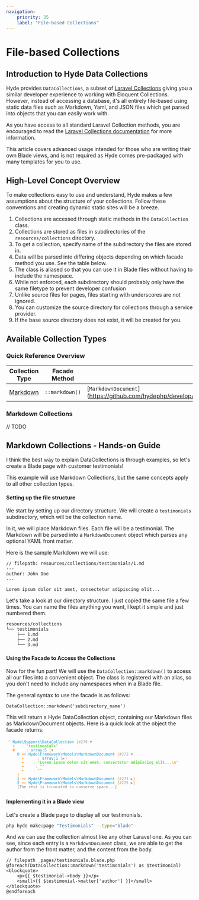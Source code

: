 ```yaml
---
navigation:
    priority: 35
    label: "File-based Collections"
---
```


# File-based Collections


## Introduction to Hyde Data Collections

Hyde provides `DataCollections`, a subset of [Laravel Collections](https://laravel.com/docs/9.x/collections) giving you
a similar developer experience to working with Eloquent Collections. However, instead of accessing a database,
it's all entirely file-based using static data files such as Markdown, Yaml, and JSON files which get
parsed into objects that you can easily work with.

As you have access to all standard Laravel Collection methods, you are encouraged to read the
[Laravel Collections documentation](https://laravel.com/docs/9.x/collections) for more information.

This article covers advanced usage intended for those who are writing their own Blade views, and is not required as Hyde comes pre-packaged with many templates for you to use.

## High-Level Concept Overview

To make collections easy to use and understand, Hyde makes a few assumptions about the structure of your collections.
Follow these conventions and creating dynamic static sites will be a breeze.

1. Collections are accessed through static methods in the `DataCollection` class.
2. Collections are stored as files in subdirectories of the `resources/collections` directory.
3. To get a collection, specify name of the subdirectory the files are stored in.
4. Data will be parsed into differing objects depending on which facade method you use. See the table below.
5. The class is aliased so that you can use it in Blade files without having to include the namespace.
6. While not enforced, each subdirectory should probably only have the same filetype to prevent developer confusion
7. Unlike source files for pages, files starting with underscores are not ignored.
8. You can customize the source directory for collections through a service provider.
9. If the base source directory does not exist, it will be created for you.

## Available Collection Types

### Quick Reference Overview

| Collection Type                   | Facade Method  | Returned Object Type                                                                                                            | File Extension |
|-----------------------------------|----------------|---------------------------------------------------------------------------------------------------------------------------------|----------------|
| [Markdown](#markdown-collections) | `::markdown()` | [`MarkdownDocument`](https://github.com/hydephp/develop/blob/master/packages/framework/src/Markdown/Models/MarkdownDocument.php | `.md`          |

### Markdown Collections

// TODO

## Markdown Collections - Hands-on Guide

I think the best way to explain DataCollections is through examples, so let's create a Blade page with customer testimonials!

This example will use Markdown Collections, but the same concepts apply to all other collection types.

#### Setting up the file structure

We start by setting up our directory structure. We will create a `testimonials` subdirectory, which will be the collection name.

In it, we will place Markdown files. Each file will be a testimonial. 
The Markdown will be parsed into a `MarkdownDocument` object which parses any optional YAML front matter. 

Here is the sample Markdown we will use:

```blade
// filepath: resources/collections/testimonials/1.md
---
author: John Doe
---

Lorem ipsum dolor sit amet, consectetur adipiscing elit...
```

Let's take a look at our directory structure. I just copied the same file a few times.
You can name the files anything you want, I kept it simple and just numbered them.

```tree
resources/collections
└── testimonials
    ├── 1.md
    ├── 2.md
    └── 3.md
```

#### Using the Facade to Access the Collections

Now for the fun part! We will use the `DataCollection::markdown()` to access all our files into a convenient object.
The class is registered with an alias, so you don't need to include any namespaces when in a Blade file.

The general syntax to use the facade is as follows:

```blade
DataCollection::markdown('subdirectory_name')
```

This will return a Hyde DataCollection object, containing our Markdown files as MarkdownDocument objects. Here is a quick look at the object the facade returns:

<pre class="sf-dump" id="sf-dump-703277111" data-indent-pad="  " tabindex="0" aria-label="Sample output" style="white-space: pre-wrap; padding: 5px;  color: rgb(255, 132, 0); font-variant-numeric: normal; font-variant-east-asian: normal; font-stretch: normal; font-size: 12px; line-height: normal; font-family: Menlo, Monaco, Consolas, monospace; overflow-wrap: break-word; position: relative; z-index: 99999; word-break: break-all; overflow: initial !important;"><code><span class="sf-dump-default" style="display: inline; font-variant-numeric: normal; font-variant-east-asian: normal; font-stretch: normal; line-height: normal; overflow-wrap: break-word; position: relative; z-index: 99999; word-break: break-all;">^</span><span class="sf-dump-default" style="display: inline; font-variant-numeric: normal; font-variant-east-asian: normal; font-stretch: normal; line-height: normal; overflow-wrap: break-word; position: relative; z-index: 99999; word-break: break-all;"> </span><span class="sf-dump-note" style="display: inline; color: rgb(18, 153, 218);">Hyde\Support\DataCollection</span> {<a class="sf-dump-ref sf-dump-toggle" title="[Ctrl+click] Expand all children" style="text-decoration: none;  border-style: initial; border-color: initial; outline: none; color: rgb(160, 160, 160);">#270 ▼</a><samp data-depth="1" class="sf-dump-expanded"> <br>&nbsp;&nbsp;+<span class="sf-dump-public" title="Public property" style="display: inline; color: rgb(255, 255, 255);">key</span>: "<span class="sf-dump-str" title="12 characters" style="display: inline; font-weight: bold; color: rgb(86, 219, 58);">testimonials</span>" <!-- <br>&nbsp;&nbsp;+<span class="sf-dump-public" title="Public property" style="display: inline; color: rgb(255, 255, 255);">parseTimeInMs</span>: <span class="sf-dump-num" style="display: inline; font-weight: bold; color: rgb(18, 153, 218);">5.02</span>  --><br>&nbsp;&nbsp;#<span class="sf-dump-protected" title="Protected property" style="display: inline; color: rgb(255, 255, 255);">items</span>: <span class="sf-dump-note" style="display: inline; color: rgb(18, 153, 218);">array:5</span> [<a class="sf-dump-ref sf-dump-toggle" title="[Ctrl+click] Expand all children" style="text-decoration: none;  border-style: initial; border-color: initial; outline: none; color: rgb(160, 160, 160);">▼</a><samp data-depth="2" class="sf-dump-expanded"> <br>&nbsp;&nbsp;&nbsp;&nbsp;<span class="sf-dump-index" style="display: inline; color: rgb(18, 153, 218);">0</span> =&gt; <span class="sf-dump-note" title="Hyde\Markdown\Models\MarkdownDocument <br>&nbsp;&nbsp;" style="display: inline; color: rgb(18, 153, 218); "><span class="sf-dump-ellipsis sf-dump-ellipsis-note" style="display: inline-block; text-overflow: ellipsis;  white-space: nowrap; overflow: hidden; vertical-align: top;">Hyde\Framework\Models</span><span class="sf-dump-ellipsis sf-dump-ellipsis-note" style="display: inline-block; text-overflow: ellipsis; max-width: none; white-space: nowrap; overflow: hidden; vertical-align: top;">\</span>MarkdownDocument</span> {<a class="sf-dump-ref sf-dump-toggle" title="[Ctrl+click] Expand all children" style="text-decoration: none;  border-style: initial; border-color: initial; outline: none; color: rgb(160, 160, 160);">#273 ▼</a><samp data-depth="3" class="sf-dump-expanded"> <br>&nbsp;&nbsp;&nbsp;&nbsp;&nbsp;&nbsp;+<span class="sf-dump-public" title="Public property" style="display: inline; color: rgb(255, 255, 255);">matter</span>: <span class="sf-dump-note" style="display: inline; color: rgb(18, 153, 218);">array:1</span> [<a class="sf-dump-ref sf-dump-toggle" title="[Ctrl+click] Expand all children" style="text-decoration: none;  border-style: initial; border-color: initial; outline: none; color: rgb(160, 160, 160);">▶</a>] <br>&nbsp;&nbsp;&nbsp;&nbsp;&nbsp;&nbsp;+<span class="sf-dump-public" title="Public property" style="display: inline; color: rgb(255, 255, 255);">body</span>: "<span class="sf-dump-str" title="59 characters" style="display: inline; font-weight: bold; color: rgb(86, 219, 58);">Lorem ipsum dolor sit amet, consectetur adipiscing elit...<span class="sf-dump-default sf-dump-ns" style="display: inline; color: rgb(255, 132, 0); font-variant-numeric: normal; font-variant-east-asian: normal; font-weight: normal; font-stretch: normal; line-height: normal; font-family: Menlo, Monaco, Consolas, monospace; overflow-wrap: break-word; position: relative; z-index: 99999; word-break: break-all; user-select: none;">\n</span></span>" <br>&nbsp;&nbsp;&nbsp;&nbsp;&nbsp;&nbsp;+<span class="sf-dump-public" title="Public property" style="display: inline; color: rgb(255, 255, 255);">title</span>: "" <br>&nbsp;&nbsp;&nbsp;&nbsp;&nbsp;&nbsp;+<span class="sf-dump-public" title="Public property" style="display: inline; color: rgb(255, 255, 255);">slug</span>: "" <br>&nbsp;&nbsp;&nbsp;&nbsp;</samp>} <br>&nbsp;&nbsp;&nbsp;&nbsp;<span class="sf-dump-index" style="display: inline; color: rgb(18, 153, 218);">1</span> =&gt; <span class="sf-dump-note" title="Hyde\Markdown\Models\MarkdownDocument <br>&nbsp;&nbsp;" style="display: inline; color: rgb(18, 153, 218); "><span class="sf-dump-ellipsis sf-dump-ellipsis-note" style="display: inline-block; text-overflow: ellipsis;  white-space: nowrap; overflow: hidden; vertical-align: top;">Hyde\Framework\Models</span><span class="sf-dump-ellipsis sf-dump-ellipsis-note" style="display: inline-block; text-overflow: ellipsis; max-width: none; white-space: nowrap; overflow: hidden; vertical-align: top;">\</span>MarkdownDocument</span> {<a class="sf-dump-ref sf-dump-toggle" title="[Ctrl+click] Expand all children" style="text-decoration: none;  border-style: initial; border-color: initial; outline: none; color: rgb(160, 160, 160);">#274 ▶</a>} <br>&nbsp;&nbsp;&nbsp;&nbsp;<span class="sf-dump-index" style="display: inline; color: rgb(18, 153, 218);">2</span> =&gt; <span class="sf-dump-note" title="Hyde\Markdown\Models\MarkdownDocument <br>&nbsp;&nbsp;" style="display: inline; color: rgb(18, 153, 218);"><span class="sf-dump-ellipsis sf-dump-ellipsis-note" style="display: inline-block; text-overflow: ellipsis;  white-space: nowrap; overflow: hidden; vertical-align: top;">Hyde\Framework\Models</span><span class="sf-dump-ellipsis sf-dump-ellipsis-note" style="display: inline-block; text-overflow: ellipsis; max-width: none; white-space: nowrap; overflow: hidden; vertical-align: top;">\</span>MarkdownDocument</span> {<a class="sf-dump-ref sf-dump-toggle" title="[Ctrl+click] Expand all children" style="text-decoration: none;  border-style: initial; border-color: initial; outline: none; color: rgb(160, 160, 160);">#275 ▶</a>} <br>&nbsp;&nbsp;&nbsp;&nbsp;<span class="sf-dump-index" style="display: inline; color: gray;">[The rest is truncated to conserve space...]</span> <!-- <br>&nbsp;&nbsp;</samp>] <br>&nbsp;&nbsp;#<span class="sf-dump-protected" title="Protected property" style="display: inline; color: rgb(255, 255, 255);">escapeWhenCastingToString</span>: <span class="sf-dump-const" style="display: inline; font-weight: bold;">false</span> </samp> <br>}--></code></pre>


#### Implementing it in a Blade view

Let's create a Blade page to display all our testimonials.

```bash
php hyde make:page "Testimonials" --type="blade"
```

And we can use the collection almost like any other Laravel one. As you can see, since each entry is a `MarkdownDocument` class,
we are able to get the author from the front matter, and the content from the body.

```blade
// filepath _pages/testimonials.blade.php
@foreach(DataCollection::markdown('testimonials') as $testimonial)
<blockquote>
	<p>{{ $testimonial->body }}</p>
	<small>{{ $testimonial->matter['author'] }}</small>
</blockquote>
@endforeach
```

